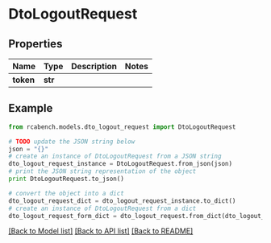 # DtoLogoutRequest


## Properties

Name | Type | Description | Notes
------------ | ------------- | ------------- | -------------
**token** | **str** |  | 

## Example

```python
from rcabench.models.dto_logout_request import DtoLogoutRequest

# TODO update the JSON string below
json = "{}"
# create an instance of DtoLogoutRequest from a JSON string
dto_logout_request_instance = DtoLogoutRequest.from_json(json)
# print the JSON string representation of the object
print DtoLogoutRequest.to_json()

# convert the object into a dict
dto_logout_request_dict = dto_logout_request_instance.to_dict()
# create an instance of DtoLogoutRequest from a dict
dto_logout_request_form_dict = dto_logout_request.from_dict(dto_logout_request_dict)
```
[[Back to Model list]](../README.md#documentation-for-models) [[Back to API list]](../README.md#documentation-for-api-endpoints) [[Back to README]](../README.md)


